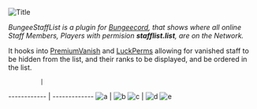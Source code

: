 ![Title](https://i.imgur.com/DRKmBIa.png)

*BungeeStaffList is a plugin for [Bungeecord](https://www.spigotmc.org/wiki/bungeecord/), that shows where all online Staff Members, Players with permision __stafflist.list__, are on the Network.*

It hooks into [PremiumVanish](https://www.spigotmc.org/resources/14404/) and [LuckPerms](https://luckperms.net/) allowing for vanished staff to be hidden from the list, and their ranks to be displayed, and be ordered in the list.

             |               
------------ | -------------
![a](https://i.imgur.com/UQkU0f3.png) | ![b](https://i.imgur.com/wJLRvYQ.png)
![c](https://i.imgur.com/tJMntU5.png) | ![d](https://i.imgur.com/v4Q3AFv.png)
![e](https://i.imgur.com/FrMpYAh.png)
